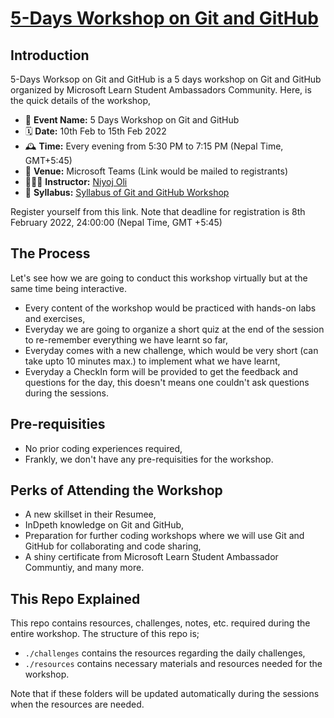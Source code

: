 # [5-Days Workshop on Git and GitHub](https://https://github.com/niyoj/mlsa-git-github-workshop)
## Introduction 
5-Days Worksop on Git and GitHub is a 5 days workshop on Git and GitHub organized by Microsoft Learn Student Ambassadors Community. Here, is the quick details of the workshop,

- 🔖 __Event Name:__ 5 Days Workshop on Git and GitHub
- 🗓️ __Date:__ 10th Feb to 15th Feb 2022
- 🕰 __Time:__  Every evening from 5:30 PM to 7:15 PM (Nepal Time, GMT+5:45)
- 📌 __Venue:__ Microsoft Teams (Link would be mailed to registrants)
- 🧑🏻‍💻 __Instructor:__ [Niyoj Oli](https://www.linkedin.com/in/niyoj)
- 📃 __Syllabus:__ [Syllabus of Git and GitHub Workshop](https://github.com/niyoj/mlsa-git-github-workshop/tree/master/resources/syllabus.md)

Register yourself from this link. Note that deadline for registration is 8th February 2022, 24:00:00 (Nepal Time, GMT +5:45)

## The Process
Let's see how we are going to conduct this workshop virtually but at the same time being interactive.
- Every content of the workshop would be practiced with hands-on labs and exercises,
- Everyday we are going to organize a short quiz at the end of the session to re-remember everything we have learnt so far,
- Everyday comes with a new challenge, which would be very short (can take upto 10 minutes max.) to implement what we have learnt,
- Everyday a CheckIn form will be provided to get the feedback and questions for the day, this doesn't means one couldn't ask questions during the sessions.

## Pre-requisities
- No prior coding experiences required,
- Frankly, we don't have any pre-requisities for the workshop.

## Perks of Attending the Workshop
- A new skillset in their Resumee,
- InDpeth knowledge on Git and GitHub,
- Preparation for further coding workshops where we will use Git and GitHub for collaborating and code sharing,
- A shiny certificate from Microsoft Learn Student Ambassador Communtiy, and many more.

## This Repo Explained
This repo contains resources, challenges, notes, etc. required during the entire workshop. The structure of this repo is;
- `./challenges` contains the resources regarding the daily challenges,
- `./resources` contains necessary materials and resources needed for the workshop.

Note that if these folders will be updated automatically during the sessions when the resources are needed.
